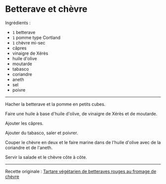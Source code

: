 # Betterave et chèvre

Ingrédients :

* `1` betterave
* `1` pomme type Cortland
* `1` chèvre mi-sec
* câpres
* vinaigre de Xérès
* huile d'olive
* moutarde
* tabasco
* coriandre
* aneth
* sel
* poivre

---

Hacher la betterave et la pomme en petits cubes.

Faire une huile à base d'huile d'olive, de vinaigre de Xérès et de moutarde.

Ajouter les câpres.

Ajouter du tabasco, saler et poivrer.

Couper le chèvre en deux et le faire marine dans de l'huile d'olive avec de la coriandre et de l'aneth.

Servir la salade et le chèvre côte à côte.

---

Recette originale : [Tartare végétarien de betteraves rouges au fromage de chèvre](https://www.marmiton.org/recettes/recette_tartare-vegetarien-de-betteraves-rouges-au-fromage-de-chevre_31529.aspx)
